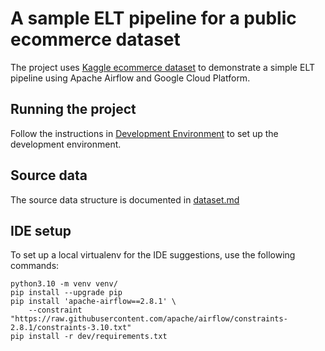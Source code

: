 # A sample ELT pipeline for a public ecommerce dataset

The project uses [Kaggle ecommerce dataset](https://www.kaggle.com/datasets/mkechinov/ecommerce-events-history-in-cosmetics-shop) to demonstrate a simple ELT pipeline using Apache Airflow and Google Cloud Platform.

## Running the project

Follow the instructions in [Development Environment](dev/README.md) to set up the development environment.

## Source data

The source data structure is documented in [dataset.md](docs/dataset.md)

## IDE setup

To set up a local virtualenv for the IDE suggestions, use the following commands:

    python3.10 -m venv venv/
    pip install --upgrade pip
    pip install 'apache-airflow==2.8.1' \
        --constraint "https://raw.githubusercontent.com/apache/airflow/constraints-2.8.1/constraints-3.10.txt"
    pip install -r dev/requirements.txt
